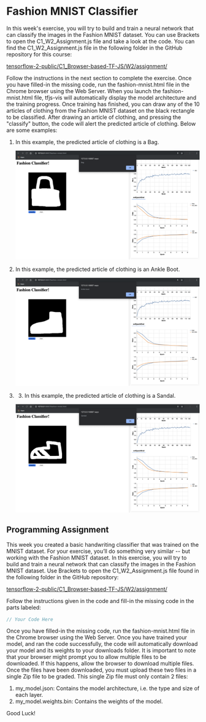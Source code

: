 # Fashion MNIST Classifier

In this week's exercise, you will try to build and train a neural network that can classify the images in the Fashion MNIST dataset.  You can use Brackets to open the C1_W2_Assignment.js file and take a look at the code. You can find the C1_W2_Assignment.js file in the following folder in the GitHub repository for this course:

[tensorflow-2-public/C1_Browser-based-TF-JS/W2/assignment/](../../tensorflow-2-public/C1_Browser-based-TF-JS/W2/assignment/)

Follow the instructions in the next section to complete the exercise. Once you have filled-in the missing code, run the fashion-mnist.html file in the Chrome browser using the Web Server. When you launch the fashion-mnist.html file, tfjs-vis will automatically display the model architecture and the training progress. Once training has finished, you can draw any of the 10 articles of clothing from the Fashion MNIST dataset on the black rectangle to be classified. After drawing an article of clothing, and pressing the "classify" button, the code will alert the predicted article of clothing. Below are some examples:

1. In this example, the predicted article of clothing is a Bag.
    <p align="center">
        <img src="../img/8-example1.png"> <br>
    </p>
2. In this example, the predicted article of clothing is an Ankle Boot.
    <p align="center">
        <img src="../img/9-example2.png" alt="example2"> <br>
    </p>
3. 3. In this example, the predicted article of clothing is a Sandal.
    <p align="center">
        <img src="../img/10-example3.png" alt="example2"> <br>
    </p>

## Programming Assignment
This week you created a basic handwriting classifier that was trained on the MNIST dataset. For your exercise, you’ll do something very similar -- but working with the Fashion MNIST dataset. In this exercise, you will try to build and train a neural network that can classify the images in the Fashion MNIST dataset. Use Brackets to open the C1_W2_Assignment.js file found in the following folder in the GitHub repository:

[tensorflow-2-public/C1_Browser-based-TF-JS/W2/assignment/](../../tensorflow-2-public/C1_Browser-based-TF-JS/W2/assignment/)

Follow the instructions given in the code and fill-in the missing code in the parts labeled:
```javascript
// Your Code Here
```
Once you have filled-in the missing code, run the fashion-mnist.html file in the Chrome browser using the Web Server. Once you have trained your model, and ran the code successfully, the code will automatically download your model and its weights to your downloads folder. It is important to note that your browser might prompt you to allow multiple files to be downloaded. If this happens, allow the browser to download multiple files. Once the files have been downloaded, you must upload these two files in a single Zip file to be graded. This single Zip file must only contain 2 files: 
1. my_model.json: Contains the model architecture, i.e. the type and size of each layer.
2. my_model.weights.bin: Contains the weights of the model. 

Good Luck!